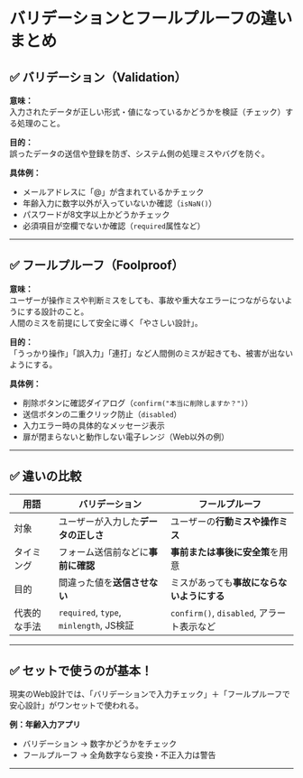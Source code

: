 # バリデーションとフールプルーフの違いまとめ

## ✅ バリデーション（Validation）

**意味：**  
入力されたデータが正しい形式・値になっているかどうかを検証（チェック）する処理のこと。

**目的：**  
誤ったデータの送信や登録を防ぎ、システム側の処理ミスやバグを防ぐ。

**具体例：**
- メールアドレスに「@」が含まれているかチェック
- 年齢入力に数字以外が入っていないか確認（`isNaN()`）
- パスワードが8文字以上かどうかチェック
- 必須項目が空欄でないか確認（`required`属性など）

---

## ✅ フールプルーフ（Foolproof）

**意味：**  
ユーザーが操作ミスや判断ミスをしても、事故や重大なエラーにつながらないようにする設計のこと。  
人間のミスを前提にして安全に導く「やさしい設計」。

**目的：**  
「うっかり操作」「誤入力」「連打」など人間側のミスが起きても、被害が出ないようにする。

**具体例：**
- 削除ボタンに確認ダイアログ（`confirm("本当に削除しますか？")`）
- 送信ボタンの二重クリック防止（`disabled`）
- 入力エラー時の具体的なメッセージ表示
- 扉が閉まらないと動作しない電子レンジ（Web以外の例）

---

## ✅ 違いの比較

| 用語             | バリデーション                            | フールプルーフ                              |
|------------------|-------------------------------------------|---------------------------------------------|
| 対象             | ユーザーが入力した**データの正しさ**       | ユーザーの**行動ミスや操作ミス**            |
| タイミング       | フォーム送信前などに**事前に確認**         | **事前または事後に安全策**を用意           |
| 目的             | 間違った値を**送信させない**               | ミスがあっても**事故にならないようにする** |
| 代表的な手法     | `required`, `type`, `minlength`, JS検証    | `confirm()`, `disabled`, アラート表示など   |

---

## ✅ セットで使うのが基本！

現実のWeb設計では、「バリデーションで入力チェック」＋「フールプルーフで安心設計」がワンセットで使われる。

**例：年齢入力アプリ**
- バリデーション → 数字かどうかをチェック
- フールプルーフ → 全角数字なら変換・不正入力は警告

---
